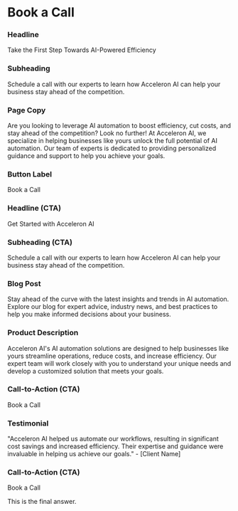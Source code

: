 **Book a Call**
================

### Headline
Take the First Step Towards AI-Powered Efficiency

### Subheading
Schedule a call with our experts to learn how Acceleron AI can help your business stay ahead of the competition.

### Page Copy
Are you looking to leverage AI automation to boost efficiency, cut costs, and stay ahead of the competition? Look no further! At Acceleron AI, we specialize in helping businesses like yours unlock the full potential of AI automation. Our team of experts is dedicated to providing personalized guidance and support to help you achieve your goals.

### Button Label
Book a Call

### Headline (CTA)
Get Started with Acceleron AI

### Subheading (CTA)
Schedule a call with our experts to learn how Acceleron AI can help your business stay ahead of the competition.

### Blog Post
Stay ahead of the curve with the latest insights and trends in AI automation. Explore our blog for expert advice, industry news, and best practices to help you make informed decisions about your business.

### Product Description
Acceleron AI's AI automation solutions are designed to help businesses like yours streamline operations, reduce costs, and increase efficiency. Our expert team will work closely with you to understand your unique needs and develop a customized solution that meets your goals.

### Call-to-Action (CTA)
Book a Call

### Testimonial
"Acceleron AI helped us automate our workflows, resulting in significant cost savings and increased efficiency. Their expertise and guidance were invaluable in helping us achieve our goals." - [Client Name]

### Call-to-Action (CTA)
Book a Call

This is the final answer.